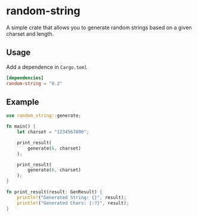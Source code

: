 # random-string
A simple crate that allows you to generate random strings based on a given charset and length.

## Usage
Add a dependence in `Cargo.toml`
```toml
[dependencies]
random-string = "0.2"
``` 

## Example
```rust
use random_string::generate;

fn main() {
    let charset = "1234567890";

    print_result(
        generate(6, charset)
    );

    print_result(
        generate(6, charset)
    );
}

fn print_result(result: GenResult) {
    println!("Generated String: {}", result);
    println!("Generated Chars: {:?}", result);
}
```
